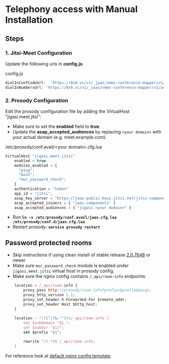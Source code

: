 # Telephony access with Manual Installation

## Steps

### 1. Jitsi-Meet Configuration

Update the following urls in **config.js**:

config.js

```javascript
dialInConfCodeUrl:  'https://8x8.vc/v1/_jaas/vmms-conference-mapper/v1/access',
dialInNumbersUrl: 'https://8x8.vc/v1/_jaas/vmms-conference-mapper/v1/access/dids',

```

### 2. Prosody Configuration

Edit the prosody configuration file by adding the VirtualHost "jigasi.meet.jitsi":

* Make sure to set the **enabled** field to **true**.
* Update the **asap_accepted_audiences** by replacing `<your domain>` with your actual domain (e.g. meet.example.com).

/etc/prosody/conf.avail/&lt;your domain&gt;.cfg.lua

```javascript
VirtualHost "jigasi.meet.jitsi"
    enabled = true
    modules_enabled = {
      "ping";
      "bosh";
      "muc_password_check";
    }
    authentication = "token"
    app_id = "jitsi";
    asap_key_server = "https://jaas-public-keys.jitsi.net/jitsi-components/prod-8x8"
    asap_accepted_issuers = { "jaas-components" }
    asap_accepted_audiences = { "jigasi.<your domain>" }

```

* Run **`ln -s /etc/prosody/conf.avail/jaas.cfg.lua /etc/prosody/conf.d/jaas.cfg.lua`**
* Restart prosody: **`service prosody restart`**

## Password protected rooms

* Skip instructions if using clean install of stable release [2.0.7648](https://github.com/jitsi/jitsi-meet/releases/tag/stable%2Fjitsi-meet_7648) or newer
* Make sure `muc_password_check` module is enabled under `jigasi.meet.jitsi` virtual host in prosody config.
* Make sure the nginx config contains `/_api/room-info` endpoints:

```javascript
    location = /_api/room-info {
        proxy_pass http://prosody/room-info?prefix=$prefix&$args;
        proxy_http_version 1.1;
        proxy_set_header X-Forwarded-For $remote_addr;
        proxy_set_header Host $http_host;
    }
    
    location ~ ^/([^/?&:'"]+)/_api/room-info {
        set $subdomain "$1.";
        set $subdir "$1/";
        set $prefix "$1";

        rewrite ^/(.*)$ /_api/room-info;
    }

```

 For reference look at [default nginx config template](https://github.com/jitsi/jitsi-meet/blob/master/doc/debian/jitsi-meet/jitsi-meet.example).
